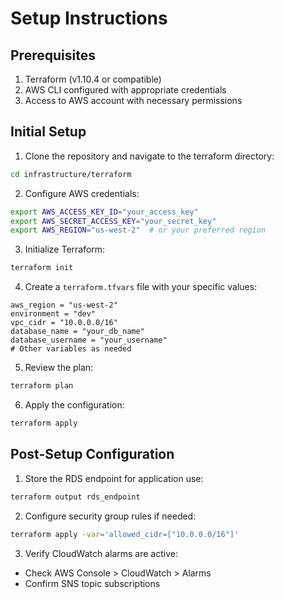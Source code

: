 # Setup Instructions

## Prerequisites
1. Terraform (v1.10.4 or compatible)
2. AWS CLI configured with appropriate credentials
3. Access to AWS account with necessary permissions

## Initial Setup

1. Clone the repository and navigate to the terraform directory:
```bash
cd infrastructure/terraform
```

2. Configure AWS credentials:
```bash
export AWS_ACCESS_KEY_ID="your_access_key"
export AWS_SECRET_ACCESS_KEY="your_secret_key"
export AWS_REGION="us-west-2"  # or your preferred region
```

3. Initialize Terraform:
```bash
terraform init
```

4. Create a `terraform.tfvars` file with your specific values:
```hcl
aws_region = "us-west-2"
environment = "dev"
vpc_cidr = "10.0.0.0/16"
database_name = "your_db_name"
database_username = "your_username"
# Other variables as needed
```

5. Review the plan:
```bash
terraform plan
```

6. Apply the configuration:
```bash
terraform apply
```

## Post-Setup Configuration

1. Store the RDS endpoint for application use:
```bash
terraform output rds_endpoint
```

2. Configure security group rules if needed:
```bash
terraform apply -var='allowed_cidr=["10.0.0.0/16"]'
```

3. Verify CloudWatch alarms are active:
- Check AWS Console > CloudWatch > Alarms
- Confirm SNS topic subscriptions
